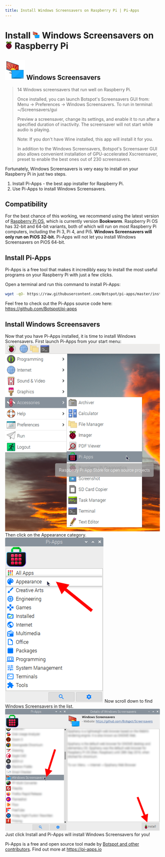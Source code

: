 ```yaml
---
title: Install Windows Screensavers on Raspberry Pi | Pi-Apps
---
```

<div class="simple-install-content content">

# Install <img src="/img/app-icons/Windows Screensavers/icon-64.png" height=24> Windows Screensavers on <img src=/img/other-icons/raspberrypi-icon.svg height=24> Raspberry Pi

## <img src="/img/app-icons/Windows Screensavers/icon-64.png"> Windows Screensavers
> 14 Windows screensavers that run well on Raspberry Pi.
> 
> Once installed, you can launch Botspot's Screensavers GUI from:
> Menu -> Preferences -> Windows Screensavers.
> To run in terminal: ~/Screensavers/gui
> 
> Preview a screensaver, change its settings, and enable it to run after a specified duration of inactivity. The screensaver will not start while audio is playing.
> 
> Note: If you don't have Wine installed, this app will install it for you.
> 
> In addition to the Windows Screensavers, Botspot's Screensaver GUI also allows convenient installation of GPU-accelerated Xscreensaver, preset to enable the best ones out of 230 screensavers.

Fortunately, Windows Screensavers is very easy to install on your Raspberry Pi in just two steps.
1. Install Pi-Apps - the best app installer for Raspberry Pi.
2. Use Pi-Apps to install Windows Screensavers.
</div>
<div class="simple-install-content content">

## Compatibility
For the best chance of this working, we recommend using the latest version of [Raspberry Pi OS](https://www.raspberrypi.com/software/), which is currently version **Bookworm**.
Raspberry Pi OS has 32-bit and 64-bit variants, both of which will run on most Raspberry Pi computers, including the Pi 3, Pi 4, and Pi5.
**Windows Screensavers will only run on PiOS 32-bit.** Pi-Apps will not let you install Windows Screensavers on PiOS 64-bit.
</div>
<div class="simple-install-content content">

## Install Pi-Apps

Pi-Apps is a free tool that makes it incredibly easy to install the most useful programs on your Raspberry Pi with just a few clicks.

Open a terminal and run this command to install Pi-Apps:
```bash
wget -qO- https://raw.githubusercontent.com/Botspot/pi-apps/master/install | bash
```
Feel free to check out the Pi-Apps source code here: https://github.com/Botspot/pi-apps
</div>
<div class="simple-install-content content">

## Install Windows Screensavers

Now that you have Pi-Apps installed, it is time to install Windows Screensavers.
First launch Pi-Apps from your start menu:
<img src="/img/start-menu.png">
Then click on the Appearance category.
<img src="/img/category-selections/Appearance.png">
Now scroll down to find Windows Screensavers in the list.
<img src="/img/app-icons/Windows Screensavers/app-selection.png">
Just click Install and Pi-Apps will install Windows Screensavers for you!
</div>
<div class="simple-install-content content">

Pi-Apps is a free and open source tool made by [Botspot and other contributors](/about/#contributors). Find out more at https://pi-apps.io
</div>
